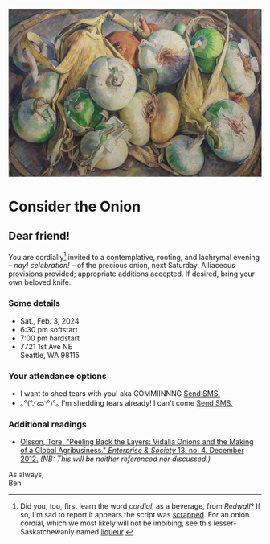 ![["Onions, c. 1937–47, Maurice Grosser"](https://www.clevelandart.org/art/1949.183)](https://raw.githubusercontent.com/bennotkin/bennotkin.github.io/master/assets/onions-900.png)

# Consider the Onion

## Dear friend!

You are cordially[^†] invited to a contemplative, rooting, and lachrymal evening – _nay! celebration!_ – of the precious onion, next Saturday. Alliaceous provisions provided; appropriate additions accepted. If desired, bring your own beloved knife.

### Some details

- Sat., Feb. 3, 2024
- 6:30 <span class = "sc">pm</span> softstart
- 7:00 <span class = "sc">pm</span> hardstart
- 7721 1st Ave NE<br>
Seattle, WA 98115<br>

### Your attendance options

- I want to shed tears with you! aka COMMIINNNG <span class="sms"><a href="sms:+12063498392?&body=I can come I can come!">Send SMS.</a></span>
- ｡°(°.◜ᯅ◝°)°｡   I'm shedding tears already! I can't come <span class="sms"><a href="sms:+12063498392?&body=I'm so so sorry, I can't come">Send SMS.</a></span>

### Additional readings

- [Olsson, Tore. "Peeling Back the Layers: Vidalia Onions and the Making of a Global Agribusiness." *Enterprise & Society* 13, no. 4. December 2012.](http://www.southernfoodways.org/wp-content/uploads/peeling-back-the-layers.pdf) _(NB: This will be neither referenced nor discussed.)_

As always,<br>
Ben

[^†]: Did you, too, first learn the word *cordial*, as a beverage, from *Redwall*? If so, I'm sad to report it appears the script was [scrapped](https://www.inverse.com/entertainment/netflix-redwall-patrick-mchale-update). For an onion cordial, which we most likely will not be imbibing, see this lesser-Saskatchewanly named [liqueur](https://www.italianfoodexcellence.com/regina-the-first-italian-onion-liqueur/).